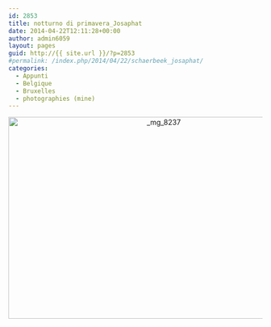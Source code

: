 ```yaml
---
id: 2853
title: notturno di primavera_Josaphat
date: 2014-04-22T12:11:28+00:00
author: admin6059
layout: pages
guid: http://{{ site.url }}/?p=2853
#permalink: /index.php/2014/04/22/schaerbeek_josaphat/
categories:
  - Appunti
  - Belgique
  - Bruxelles
  - photographies (mine)
---
```

<p style="text-align: center;">
  <img class="aligncenter size-full wp-image-3561" src="http://{{ site.url }}/wp-content/uploads/2014/03/MG_8237.jpg" alt="_mg_8237" width="600" height="400" srcset="http://{{ site.url }}/wp-content/uploads/2014/03/MG_8237.jpg 600w, http://{{ site.url }}/wp-content/uploads/2014/03/MG_8237-300x200.jpg 300w, http://{{ site.url }}/wp-content/uploads/2014/03/MG_8237-330x220.jpg 330w" sizes="(max-width: 600px) 100vw, 600px" />
</p>